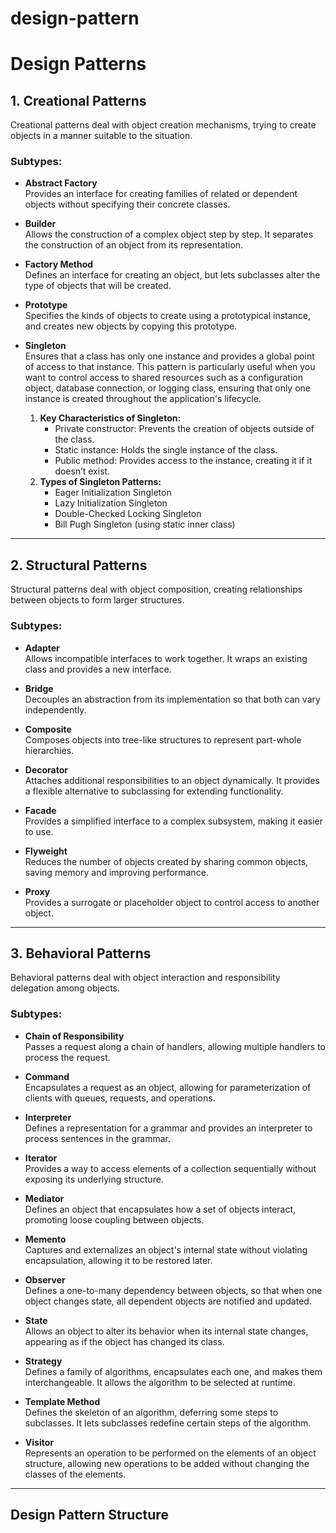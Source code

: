 # design-pattern

# Design Patterns

## 1. Creational Patterns
Creational patterns deal with object creation mechanisms, trying to create objects in a manner suitable to the situation.

### Subtypes:
- **Abstract Factory**  
  Provides an interface for creating families of related or dependent objects without specifying their concrete classes.

- **Builder**  
  Allows the construction of a complex object step by step. It separates the construction of an object from its representation.

- **Factory Method**  
  Defines an interface for creating an object, but lets subclasses alter the type of objects that will be created.

- **Prototype**  
  Specifies the kinds of objects to create using a prototypical instance, and creates new objects by copying this prototype.

- **Singleton**  
  Ensures that a class has only one instance and provides a global point of access to that instance. This pattern is particularly useful when you want to control access to shared resources such as a configuration object, database connection, or logging class, ensuring that only one instance is created throughout the application's lifecycle.
  1. **Key Characteristics of Singleton:**
     - Private constructor: Prevents the creation of objects outside of the class.
     - Static instance: Holds the single instance of the class.
     - Public method: Provides access to the instance, creating it if it doesn’t exist.
  2. **Types of Singleton Patterns:**
     - Eager Initialization Singleton
     - Lazy Initialization Singleton
     - Double-Checked Locking Singleton
     - Bill Pugh Singleton (using static inner class)

---

## 2. Structural Patterns
Structural patterns deal with object composition, creating relationships between objects to form larger structures.

### Subtypes:
- **Adapter**  
  Allows incompatible interfaces to work together. It wraps an existing class and provides a new interface.

- **Bridge**  
  Decouples an abstraction from its implementation so that both can vary independently.

- **Composite**  
  Composes objects into tree-like structures to represent part-whole hierarchies.

- **Decorator**  
  Attaches additional responsibilities to an object dynamically. It provides a flexible alternative to subclassing for extending functionality.

- **Facade**  
  Provides a simplified interface to a complex subsystem, making it easier to use.

- **Flyweight**  
  Reduces the number of objects created by sharing common objects, saving memory and improving performance.

- **Proxy**  
  Provides a surrogate or placeholder object to control access to another object.

---

## 3. Behavioral Patterns
Behavioral patterns deal with object interaction and responsibility delegation among objects.

### Subtypes:
- **Chain of Responsibility**  
  Passes a request along a chain of handlers, allowing multiple handlers to process the request.

- **Command**  
  Encapsulates a request as an object, allowing for parameterization of clients with queues, requests, and operations.

- **Interpreter**  
  Defines a representation for a grammar and provides an interpreter to process sentences in the grammar.

- **Iterator**  
  Provides a way to access elements of a collection sequentially without exposing its underlying structure.

- **Mediator**  
  Defines an object that encapsulates how a set of objects interact, promoting loose coupling between objects.

- **Memento**  
  Captures and externalizes an object's internal state without violating encapsulation, allowing it to be restored later.

- **Observer**  
  Defines a one-to-many dependency between objects, so that when one object changes state, all dependent objects are notified and updated.

- **State**  
  Allows an object to alter its behavior when its internal state changes, appearing as if the object has changed its class.

- **Strategy**  
  Defines a family of algorithms, encapsulates each one, and makes them interchangeable. It allows the algorithm to be selected at runtime.

- **Template Method**  
  Defines the skeleton of an algorithm, deferring some steps to subclasses. It lets subclasses redefine certain steps of the algorithm.

- **Visitor**  
  Represents an operation to be performed on the elements of an object structure, allowing new operations to be added without changing the classes of the elements.

---

## Design Pattern Structure





